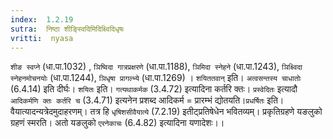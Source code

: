 ```yaml
---
index:  1.2.19
sutra:  निष्ठा शीङ्स्विदिमिदिक्ष्विदिधृषः
vritti:  nyasa
---
```


`शीङ स्वप्ने` (धा.पा.1032) , `ञिष्विदा गात्रप्रक्षरणे` (धा.पा.1188), `ञिमिदा स्नेहने` (धा.पा.1243), `ञिक्ष्विदा स्नेहनमोचनयोः` (धा.पा.1244), `ञिधृषा प्रागल्भ्ये` (धा.पा.1269) । `शयिततवान्` इति। `अत्वसन्तस्य चाधातोः` (6.4.14) इति दीर्घः। `शयितः` इति। `गत्यथाकर्मक` (3.4.72) इत्यादिना कर्तरि क्तः। `प्रस्वेदितः` इत्यादौ `आदिकर्मणि क्तः कर्तरि च` (3.4.71) इत्यनेन प्रशब्द आदिकर्म = प्रारम्भं द्योतयति।`प्रधर्षितः` इति। वैयात्यादन्यत्रेदमुदाहरणम्। तत्र हि `धृषिशसीवैयात्ये` (7.2.19) इतीट्प्रतिषेधेन भवितव्यम्। प्रकृतिग्रहणे यङलुको ग्रहणं स्मरति। अतो यङलुको `एरनेकाचः` (6.4.82) इत्यादिना यणादेशः।।

